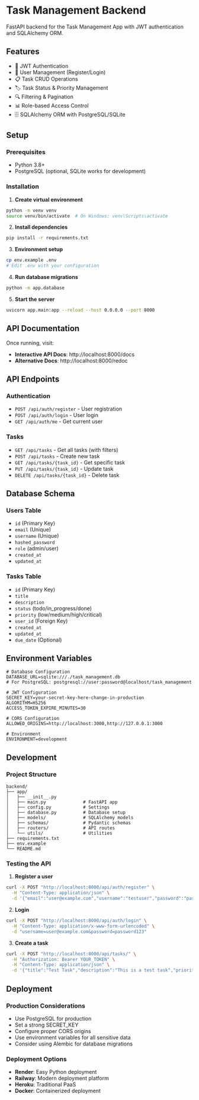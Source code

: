 # Task Management Backend

FastAPI backend for the Task Management App with JWT authentication and SQLAlchemy ORM.

## Features

- 🔐 JWT Authentication
- 👥 User Management (Register/Login)
- 📋 Task CRUD Operations
- 🏷️ Task Status & Priority Management
- 🔍 Filtering & Pagination
- 📊 Role-based Access Control
- 🗄️ SQLAlchemy ORM with PostgreSQL/SQLite

## Setup

### Prerequisites
- Python 3.8+
- PostgreSQL (optional, SQLite works for development)

### Installation

1. **Create virtual environment**
```bash
python -m venv venv
source venv/bin/activate  # On Windows: venv\Scripts\activate
```

2. **Install dependencies**
```bash
pip install -r requirements.txt
```

3. **Environment setup**
```bash
cp env.example .env
# Edit .env with your configuration
```

4. **Run database migrations**
```bash
python -m app.database
```

5. **Start the server**
```bash
uvicorn app.main:app --reload --host 0.0.0.0 --port 8000
```

## API Documentation

Once running, visit:
- **Interactive API Docs**: http://localhost:8000/docs
- **Alternative Docs**: http://localhost:8000/redoc

## API Endpoints

### Authentication
- `POST /api/auth/register` - User registration
- `POST /api/auth/login` - User login
- `GET /api/auth/me` - Get current user

### Tasks
- `GET /api/tasks` - Get all tasks (with filters)
- `POST /api/tasks` - Create new task
- `GET /api/tasks/{task_id}` - Get specific task
- `PUT /api/tasks/{task_id}` - Update task
- `DELETE /api/tasks/{task_id}` - Delete task

## Database Schema

### Users Table
- `id` (Primary Key)
- `email` (Unique)
- `username` (Unique)
- `hashed_password`
- `role` (admin/user)
- `created_at`
- `updated_at`

### Tasks Table
- `id` (Primary Key)
- `title`
- `description`
- `status` (todo/in_progress/done)
- `priority` (low/medium/high/critical)
- `user_id` (Foreign Key)
- `created_at`
- `updated_at`
- `due_date` (Optional)

## Environment Variables

```env
# Database Configuration
DATABASE_URL=sqlite:///./task_management.db
# For PostgreSQL: postgresql://user:password@localhost/task_management

# JWT Configuration
SECRET_KEY=your-secret-key-here-change-in-production
ALGORITHM=HS256
ACCESS_TOKEN_EXPIRE_MINUTES=30

# CORS Configuration
ALLOWED_ORIGINS=http://localhost:3000,http://127.0.0.1:3000

# Environment
ENVIRONMENT=development
```

## Development

### Project Structure
```
backend/
├── app/
│   ├── __init__.py
│   ├── main.py              # FastAPI app
│   ├── config.py            # Settings
│   ├── database.py          # Database setup
│   ├── models/              # SQLAlchemy models
│   ├── schemas/             # Pydantic schemas
│   ├── routers/             # API routes
│   └── utils/               # Utilities
├── requirements.txt
├── env.example
└── README.md
```

### Testing the API

1. **Register a user**
```bash
curl -X POST "http://localhost:8000/api/auth/register" \
  -H "Content-Type: application/json" \
  -d '{"email":"user@example.com","username":"testuser","password":"password123"}'
```

2. **Login**
```bash
curl -X POST "http://localhost:8000/api/auth/login" \
  -H "Content-Type: application/x-www-form-urlencoded" \
  -d "username=user@example.com&password=password123"
```

3. **Create a task**
```bash
curl -X POST "http://localhost:8000/api/tasks/" \
  -H "Authorization: Bearer YOUR_TOKEN" \
  -H "Content-Type: application/json" \
  -d '{"title":"Test Task","description":"This is a test task","priority":"high"}'
```

## Deployment

### Production Considerations
- Use PostgreSQL for production
- Set a strong SECRET_KEY
- Configure proper CORS origins
- Use environment variables for all sensitive data
- Consider using Alembic for database migrations

### Deployment Options
- **Render**: Easy Python deployment
- **Railway**: Modern deployment platform
- **Heroku**: Traditional PaaS
- **Docker**: Containerized deployment 